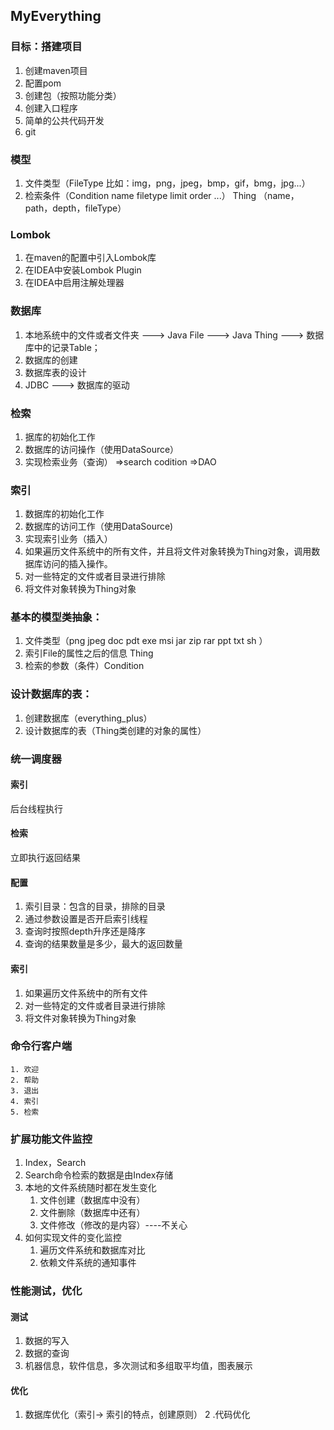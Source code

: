 ## MyEverything

### 目标：搭建项目
1. 创建maven项目
2. 配置pom
3. 创建包（按照功能分类）
4. 创建入口程序
5. 简单的公共代码开发
6. git

### 模型
1. 文件类型（FileType  比如：img，png，jpeg，bmp，gif，bmg，jpg...）
2. 检索条件（Condition name filetype limit order ...）
Thing （name，path，depth，fileType）

### Lombok
1. 在maven的配置中引入Lombok库
2. 在IDEA中安装Lombok Plugin
3. 在IDEA中启用注解处理器

### 数据库
1. 本地系统中的文件或者文件夹 ---> Java File ---> Java Thing ---> 数据库中的记录Table；
2. 数据库的创建
3. 数据库表的设计
4. JDBC ---> 数据库的驱动


### 检索
1. 据库的初始化工作
2. 数据库的访问操作（使用DataSource）
3. 实现检索业务（查询） =>search codition =>DAO

### 索引
1. 数据库的初始化工作
2. 数据库的访问工作（使用DataSource)
3. 实现索引业务（插入）
4. 如果遍历文件系统中的所有文件，并且将文件对象转换为Thing对象，调用数据库访问的插入操作。
5. 对一些特定的文件或者目录进行排除
6. 将文件对象转换为Thing对象


### 基本的模型类抽象：
1. 文件类型（png jpeg doc pdt exe msi jar zip rar ppt txt sh ）
2. 索引File的属性之后的信息 Thing
3. 检索的参数（条件）Condition

### 设计数据库的表：
1. 创建数据库（everything_plus）
2. 设计数据库的表（Thing类创建的对象的属性）

### 统一调度器
#### 索引
后台线程执行
#### 检索
立即执行返回结果
#### 配置
1. 索引目录：包含的目录，排除的目录
2. 通过参数设置是否开启索引线程
3. 查询时按照depth升序还是降序
4. 查询的结果数量是多少，最大的返回数量
#### 索引
1. 如果遍历文件系统中的所有文件
2. 对一些特定的文件或者目录进行排除
3. 将文件对象转换为Thing对象

### 命令行客户端
    1. 欢迎
    2. 帮助
    3. 退出
    4. 索引
    5. 检索

### 扩展功能文件监控
1. Index，Search
2. Search命令检索的数据是由Index存储
3. 本地的文件系统随时都在发生变化
    1) 文件创建（数据库中没有）
    2) 文件删除（数据库中还有）
    3) 文件修改（修改的是内容）----不关心
4. 如何实现文件的变化监控
    1) 遍历文件系统和数据库对比
    2) 依赖文件系统的通知事件


### 性能测试，优化
#### 测试
1. 数据的写入
2. 数据的查询
3. 机器信息，软件信息，多次测试和多组取平均值，图表展示
#### 优化
1. 数据库优化（索引-> 索引的特点，创建原则）
2 .代码优化



